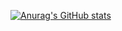 [![Anurag's GitHub stats](https://github-readme-stats.vercel.app/api?username=Eiken)](https://github.com/anuraghazra/github-readme-stats)

